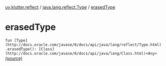 [uy.klutter.reflect](../index.md) / [java.lang.reflect.Type](index.md) / [erasedType](.)


# erasedType
`fun [Type](http://docs.oracle.com/javase/6/docs/api/java/lang/reflect/Type.html).erasedType(): [Class](http://docs.oracle.com/javase/6/docs/api/java/lang/Class.html)<Any>` [(source)](https://github.com/kohesive/klutter/blob/master/reflect-core-jdk6/src/main/kotlin/uy/klutter/reflect/TypeInfo.kt#L23)



